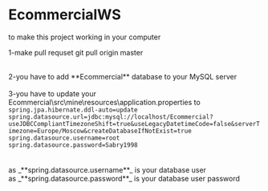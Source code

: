 # EcommercialWS
to make this project working in your computer 


1-make pull requset
git pull origin master

<br/>
2-you have to add **Ecommercial** database to your MySQL server
<br/><br/>
3-you have to update your Ecommercial\src\mine\resources\application.properties to
<code>
spring.jpa.hibernate.ddl-auto=update
spring.datasource.url=jdbc:mysql://localhost/Ecommercial?useJDBCCompliantTimezoneShift=true&useLegacyDatetimeCode=false&serverTimezone=Europe/Moscow&createDatabaseIfNotExist=true
spring.datasource.username=root
spring.datasource.password=Sabry1998
</code><br/>
<br/>
as _**spring.datasource.username**_ is your database user<br/>
as _**spring.datasource.password**_ is your database user password


